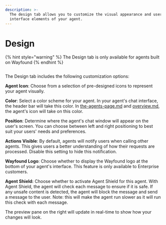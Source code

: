 ```yaml
---
description: >-
  The design tab allows you to customize the visual appearance and user
  interface elements of your agent.
---
```


# Design

{% hint style="warning" %}
The Design tab is only available for agents built on Wayfound
{% endhint %}



<figure><img src="../.gitbook/assets/Screenshot 2024-12-23 at 11.09.01 AM.png" alt=""><figcaption></figcaption></figure>



The Design tab includes the following customization options:

**Agent Icon**: Choose from a selection of pre-designed icons to represent your agent visually.

**Color**: Select a color scheme for your agent. In your agent's chat interface, the header bar will take this color. In [the-agents-page.md](the-agents-page.md "mention") and [overview.md](../manager/overview.md "mention"), the agent's icon will take on this color.

**Position**: Determine where the agent's chat window will appear on the user's screen. You can choose between left and right positioning to best suit your users' needs and preferences.

**Actions Visible**: By default, agents will notify users when calling other agents. This gives users a better understanding of how their requests are processed. Disable this setting to hide this notification.

**Wayfound Logo**: Choose whether to display the Wayfound logo at the bottom of your agent's interface. This feature is only available to Enterprise customers.

**Agent Shield:** Choose whether to activate Agent Shield for this agent. With Agent Shield, the agent will check each message to ensure if it is safe. If any unsafe content is detected, the agent will block the message and send a message to the user. Note: this will make the agent run slower as it will run this check with each message.

The preview pane on the right will update in real-time to show how your changes will look.

